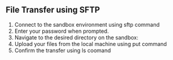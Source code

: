 ## File Transfer using SFTP

1. Connect to the sandbox environment using sftp command
2. Enter your password when prompted.
3. Navigate to the desired directory on the sandbox:
4. Upload your files from the local machine using put command
5. Confirm the transfer using ls coomand
   
